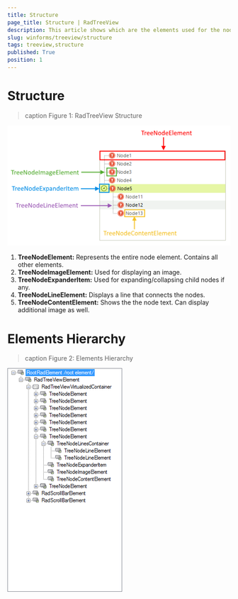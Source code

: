```yaml
---
title: Structure
page_title: Structure | RadTreeView
description: This article shows which are the elements used for the nodes in RadTreeView, it shows the elements hierarchy as well.
slug: winforms/treeview/structure
tags: treeview,structure
published: True
position: 1
---
```


# Structure

>caption Figure 1: RadTreeView Structure

![treeview-structure 001](images/treeview-structure001.png)        

1. __TreeNodeElement:__ Represents the entire node element. Contains all other elements.
2. __TreeNodeImageElement:__ Used for displaying an image. 
3. __TreeNodeExpanderItem:__ Used for expanding/collapsing child nodes if any.
4. __TreeNodeLineElement:__ Displays a line that connects the nodes.
5. __TreeNodeContentElement:__ Shows the the node text. Can display additional image as well.

# Elements Hierarchy

>caption Figure 2: Elements Hierarchy

![treeview-structure 002](images/treeview-structure002.png) 